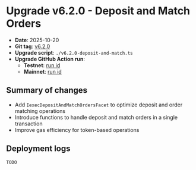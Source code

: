 # Upgrade v6.2.0 - Deposit and Match Orders

- **Date**: 2025-10-20
- **Git tag**: [v6.2.0](https://github.com/iExecBlockchainComputing/PoCo/releases/tag/v6.2.0)
- **Upgrade script**: `./v6.2.0-deposit-and-match.ts`
- **Upgrade GitHub Action run**:
    - **Testnet**: [run id](https://github.com/iExecBlockchainComputing/PoCo/actions/runs/<runId>)
    - **Mainnet**: [run id](https://github.com/iExecBlockchainComputing/PoCo/actions/runs/<runId>)

## Summary of changes

- Add `IexecDepositAndMatchOrdersFacet` to optimize deposit and order matching operations
- Introduce functions to handle deposit and match orders in a single transaction
- Improve gas efficiency for token-based operations

## Deployment logs

```
TODO
```
